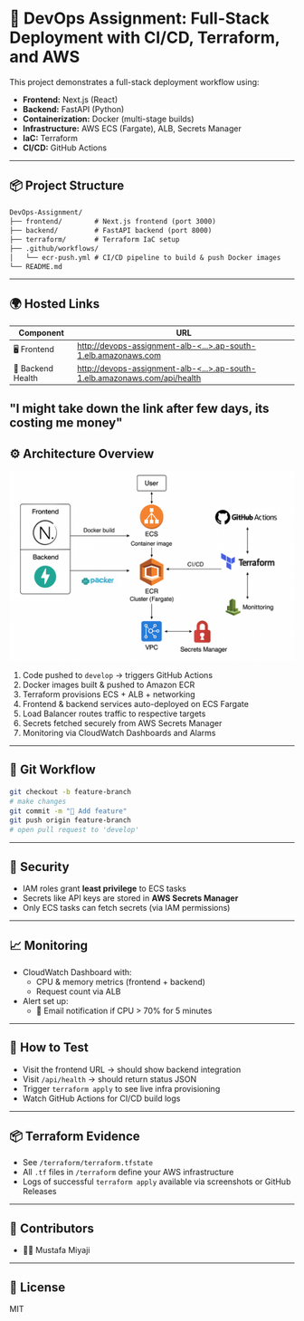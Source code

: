 # 🚀 DevOps Assignment: Full-Stack Deployment with CI/CD, Terraform, and AWS

This project demonstrates a full-stack deployment workflow using:

- **Frontend:** Next.js (React)
- **Backend:** FastAPI (Python)
- **Containerization:** Docker (multi-stage builds)
- **Infrastructure:** AWS ECS (Fargate), ALB, Secrets Manager
- **IaC:** Terraform
- **CI/CD:** GitHub Actions

---

## 📦 Project Structure

```
DevOps-Assignment/
├── frontend/        # Next.js frontend (port 3000)
├── backend/         # FastAPI backend (port 8000)
├── terraform/       # Terraform IaC setup
├── .github/workflows/
│   └── ecr-push.yml # CI/CD pipeline to build & push Docker images
└── README.md
```

---

## 🌍 Hosted Links

| Component | URL |
|----------|-----|
| 🖥️ Frontend | [http://devops-assignment-alb-<...>.ap-south-1.elb.amazonaws.com](http://devops-assignment-alb-335229884.ap-south-1.elb.amazonaws.com/) |
| 🔗 Backend Health | [http://devops-assignment-alb-<...>.ap-south-1.elb.amazonaws.com/api/health](http://devops-assignment-alb-335229884.ap-south-1.elb.amazonaws.com/api/health) |


"I might take down the link after few days, its costing me money"
---

## ⚙️ Architecture Overview

![Architecture](Visual-Diagram.png)

1. Code pushed to `develop` → triggers GitHub Actions
2. Docker images built & pushed to Amazon ECR
3. Terraform provisions ECS + ALB + networking
4. Frontend & backend services auto-deployed on ECS Fargate
5. Load Balancer routes traffic to respective targets
6. Secrets fetched securely from AWS Secrets Manager
7. Monitoring via CloudWatch Dashboards and Alarms

---

## 🔁 Git Workflow

```bash
git checkout -b feature-branch
# make changes
git commit -m "🚀 Add feature"
git push origin feature-branch
# open pull request to 'develop'
```

---

## 🔐 Security

- IAM roles grant **least privilege** to ECS tasks
- Secrets like API keys are stored in **AWS Secrets Manager**
- Only ECS tasks can fetch secrets (via IAM permissions)

---

## 📈 Monitoring

- CloudWatch Dashboard with:
  - CPU & memory metrics (frontend + backend)
  - Request count via ALB
- Alert set up:
  - 📩 Email notification if CPU > 70% for 5 minutes

---

## 🧪 How to Test

- Visit the frontend URL → should show backend integration
- Visit `/api/health` → should return status JSON
- Trigger `terraform apply` to see live infra provisioning
- Watch GitHub Actions for CI/CD build logs

---

## 📦 Terraform Evidence

- See `/terraform/terraform.tfstate`
- All `.tf` files in `/terraform` define your AWS infrastructure
- Logs of successful `terraform apply` available via screenshots or GitHub Releases

---

## 🤝 Contributors

- 👨‍💻 Mustafa Miyaji

---

## 📜 License

MIT
